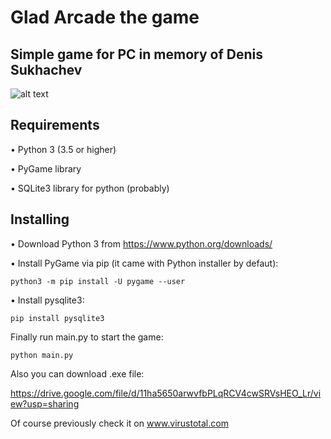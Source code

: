 # Glad Arcade the game
Simple game for PC in memory of Denis Sukhachev
---
![alt text](http://i.piccy.info/i9/bd051a17a277152b4cb1418e8cac1bef/1533419147/86889/1254193/11.jpg)
## Requirements
• Python 3 (3.5 or higher)

• PyGame library

• SQLite3 library for python (probably)
## Installing 
• Download Python 3 from https://www.python.org/downloads/

• Install PyGame via pip (it came with Python installer by defaut):
```code
python3 -m pip install -U pygame --user
```
• Install pysqlite3:
```code
pip install pysqlite3
```
Finally run main.py to start the game:
```code
python main.py
```
Also you can download .exe file:

https://drive.google.com/file/d/11ha5650arwvfbPLqRCV4cwSRVsHEO_Lr/view?usp=sharing

Of course previously check it on www.virustotal.com
